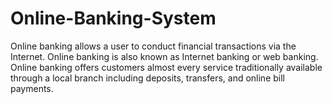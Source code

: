 # Online-Banking-System
Online banking allows a user to conduct financial transactions via the Internet. Online banking is also known as Internet banking or web banking. Online banking offers customers almost every service traditionally available through a local branch including deposits, transfers, and online bill payments.
